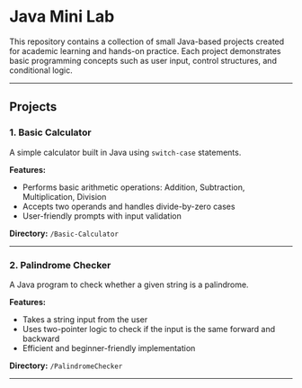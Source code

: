 # Java Mini Lab

This repository contains a collection of small Java-based projects created for academic learning and hands-on practice. Each project demonstrates basic programming concepts such as user input, control structures, and conditional logic.

---

## Projects

### 1. Basic Calculator

A simple calculator built in Java using `switch-case` statements.

**Features:**
- Performs basic arithmetic operations: Addition, Subtraction, Multiplication, Division
- Accepts two operands and handles divide-by-zero cases
- User-friendly prompts with input validation

**Directory:** `/Basic-Calculator`

---

### 2. Palindrome Checker

A Java program to check whether a given string is a palindrome.

**Features:**
- Takes a string input from the user
- Uses two-pointer logic to check if the input is the same forward and backward
- Efficient and beginner-friendly implementation

**Directory:** `/PalindromeChecker`

---



